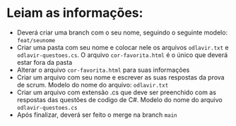 # Leiam as informações:

- Deverá criar uma branch com o seu nome, seguindo o seguinte modelo: `feat/seunome`
- Criar uma pasta com seu nome e colocar nele os arquivos `odlavir.txt` e `odlavir-questoes.cs`. O arquivo `cor-favorita.html` é o único que deverá estar fora da pasta
- Alterar o arquivo `cor-favorita.html` para suas informações
- Criar um arquivo com seu nome e escrever as suas respostas da prova de scrum. Modelo do nome do arquivo: `odlavir.txt`
- Criar um arquivo com extensão .cs que deve ser preenchido com as respostas das questões de codigo de C#. Modelo do nome do arquivo `odlavir-questoes.cs`
- Após finalizar, deverá ser feito o merge na branch `main`
